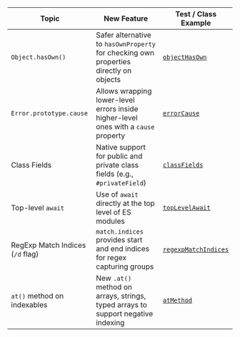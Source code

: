 | Topic                            | New Feature                                                                           | Test / Class Example                                   |
|----------------------------------|---------------------------------------------------------------------------------------|--------------------------------------------------------|
| `Object.hasOwn()`                | Safer alternative to `hasOwnProperty` for checking own properties directly on objects | [`objectHasOwn`](features/objectHasOwn.js)             |
| `Error.prototype.cause`          | Allows wrapping lower-level errors inside higher-level ones with a `cause` property   | [`errorCause`](features/errorCause.js)                 |
| Class Fields                     | Native support for public and private class fields (e.g., `#privateField`)            | [`classFields`](features/classFields.js)               |
| Top-level `await`                | Use of `await` directly at the top level of ES modules                                | [`topLevelAwait`](features/topLevelAwait.mjs)          |
| RegExp Match Indices (`/d` flag) | `match.indices` provides start and end indices for regex capturing groups             | [`regexpMatchIndices`](features/regexpMatchIndices.js) |
| `at()` method on indexables      | New `.at()` method on arrays, strings, typed arrays to support negative indexing      | [`atMethod`](features/atMethod.js)                     |
